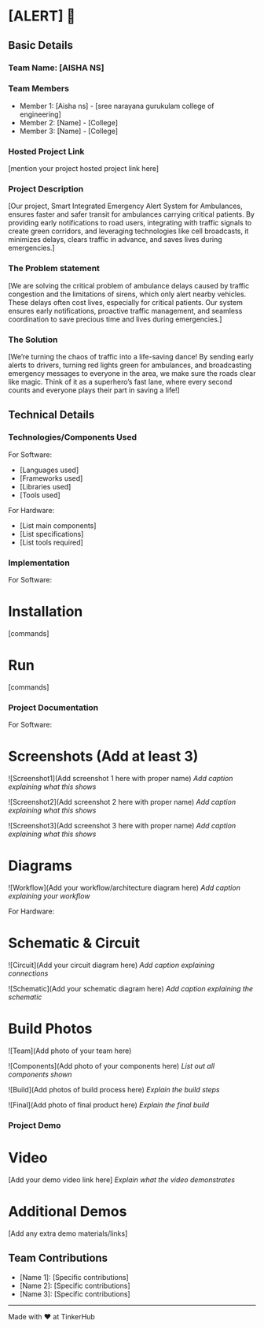 # [ALERT] 🎯


## Basic Details
### Team Name: [AISHA NS]


### Team Members
- Member 1: [Aisha ns] - [sree narayana gurukulam college of engineering]
- Member 2: [Name] - [College]
- Member 3: [Name] - [College]

### Hosted Project Link
[mention your project hosted project link here]

### Project Description
[Our project, Smart Integrated Emergency Alert System for Ambulances, ensures faster and safer transit for ambulances carrying critical patients. By providing early notifications to road users, integrating with traffic signals to create green corridors, and leveraging technologies like cell broadcasts, it minimizes delays, clears traffic in advance, and saves lives during emergencies.]

### The Problem statement
[We are solving the critical problem of ambulance delays caused by traffic congestion and the limitations of sirens, which only alert nearby vehicles. These delays often cost lives, especially for critical patients. Our system ensures early notifications, proactive traffic management, and seamless coordination to save precious time and lives during emergencies.]

### The Solution
[We’re turning the chaos of traffic into a life-saving dance! By sending early alerts to drivers, turning red lights green for ambulances, and broadcasting emergency messages to everyone in the area, we make sure the roads clear like magic. Think of it as a superhero’s fast lane, where every second counts and everyone plays their part in saving a life!]

## Technical Details
### Technologies/Components Used
For Software:
- [Languages used]
- [Frameworks used]
- [Libraries used]
- [Tools used]

For Hardware:
- [List main components]
- [List specifications]
- [List tools required]

### Implementation
For Software:
# Installation
[commands]

# Run
[commands]

### Project Documentation
For Software:

# Screenshots (Add at least 3)
![Screenshot1](Add screenshot 1 here with proper name)
*Add caption explaining what this shows*

![Screenshot2](Add screenshot 2 here with proper name)
*Add caption explaining what this shows*

![Screenshot3](Add screenshot 3 here with proper name)
*Add caption explaining what this shows*

# Diagrams
![Workflow](Add your workflow/architecture diagram here)
*Add caption explaining your workflow*

For Hardware:

# Schematic & Circuit
![Circuit](Add your circuit diagram here)
*Add caption explaining connections*

![Schematic](Add your schematic diagram here)
*Add caption explaining the schematic*

# Build Photos
![Team](Add photo of your team here)


![Components](Add photo of your components here)
*List out all components shown*

![Build](Add photos of build process here)
*Explain the build steps*

![Final](Add photo of final product here)
*Explain the final build*

### Project Demo
# Video
[Add your demo video link here]
*Explain what the video demonstrates*

# Additional Demos
[Add any extra demo materials/links]

## Team Contributions
- [Name 1]: [Specific contributions]
- [Name 2]: [Specific contributions]
- [Name 3]: [Specific contributions]

---
Made with ❤️ at TinkerHub
